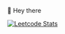 :wave: Hey there

<a href="https://leetcode.com/WilliamAmbrozic/">![Leetcode Stats](https://leetcode.card.workers.dev/?username=WilliamAmbrozic&theme=unicorn)</a>
